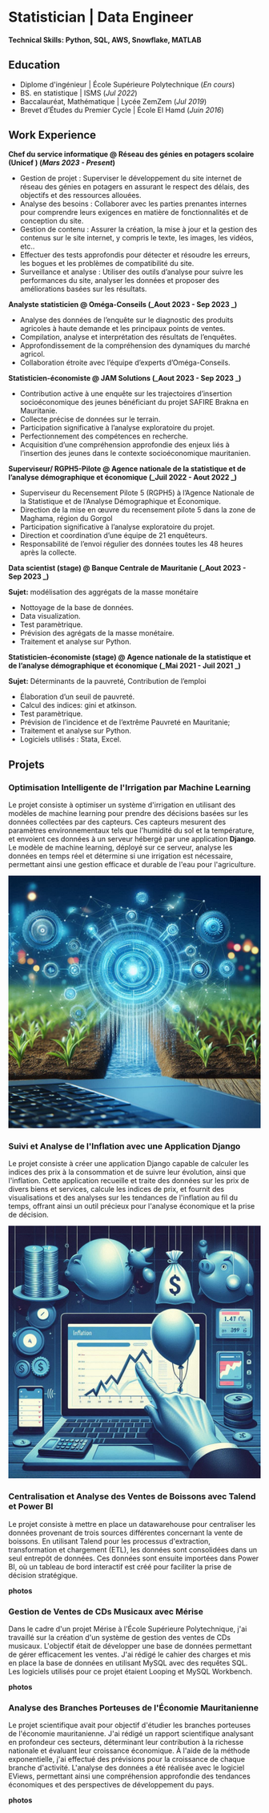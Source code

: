 # Statistician | Data Engineer

#### Technical Skills: Python, SQL, AWS, Snowflake, MATLAB

## Education
- Diplome d'ingénieur | École Supérieure Polytechnique (_En cours_)								       		
- BS. en statistique	|  ISMS (_Jul 2022_)	 			        		
- Baccalauréat,  Mathématique |  Lycée ZemZem  (_Jul 2019_)
- Brevet d’Études du Premier Cycle |   École El Hamd (_Juin 2016_)

## Work Experience
**Chef du service informatique @ Réseau des génies en potagers scolaire (Unicef ) (_Mars 2023 - Present_)**
-  Gestion de projet : Superviser le développement du site internet de réseau des génies en potagers en assurant le respect des délais, des objectifs et des ressources allouées.
- Analyse des besoins : Collaborer avec les parties prenantes internes pour comprendre leurs exigences en matière de fonctionnalités et de conception du site.
- Gestion de contenu : Assurer la création, la mise à jour et la gestion des contenus sur le site internet, y compris le texte, les images, les vidéos, etc..
- Effectuer des tests approfondis pour détecter et résoudre les erreurs, les bogues et les problèmes de compatibilité du site.
- Surveillance et analyse : Utiliser des outils d’analyse pour suivre les performances du site, analyser les données et proposer des améliorations basées sur les résultats.

**Analyste statisticien @ Oméga-Conseils (_Aout 2023 - Sep 2023 _)**
- Analyse des données de l’enquête sur le diagnostic des produits agricoles à haute demande et les principaux points de ventes.
- Compilation, analyse et interprétation des résultats de l’enquêtes.
- Approfondissement de la compréhension des dynamiques du marché agricol.
- Collaboration étroite avec l’équipe d’experts d’Oméga-Conseils.


**Statisticien-économiste @ JAM Solutions (_Aout 2023 - Sep 2023 _)**
- Contribution active à une enquête sur les trajectoires d’insertion socioéconomique des jeunes bénéficiant du projet SAFIRE Brakna en Mauritanie.
- Collecte précise de données sur le terrain.
- Participation significative à l’analyse exploratoire du projet.
- Perfectionnement des compétences en recherche.
- Acquisition d’une compréhension approfondie des enjeux liés à l’insertion des jeunes dans le contexte socioéconomique mauritanien.


**Superviseur/ RGPH5-Pilote @ Agence nationale de la statistique et de l’analyse démographique et économique (_Juil 2022 - Aout 2022 _)**
- Superviseur du Recensement Pilote 5 (RGPH5) à l’Agence Nationale de la Statistique et de l’Analyse Démographique et Économique.
- Direction de la mise en œuvre du recensement pilote 5 dans la zone de Maghama, région du Gorgol
- Participation significative à l’analyse exploratoire du projet.
- Direction et coordination d’une équipe de 21 enquêteurs.
- Responsabilité de l’envoi régulier des données toutes les 48 heures après la collecte.


**Data scientist (stage) @ Banque Centrale de Mauritanie (_Aout 2023 - Sep 2023 _)**

**Sujet:** modélisation des aggrégats de la masse monétaire

- Nottoyage de la base de données.
- Data visualization.
- Test paramètrique.
- Prévision des agrégats de la masse monétaire.
- Traitement et analyse sur Python.


**Statisticien-économiste (stage)  @ Agence nationale de la statistique et de l’analyse démographique et économique  (_Mai 2021 - Juil 2021 _)**

**Sujet:**  Déterminants de la pauvreté, Contribution de l’emploi

- Élaboration d’un seuil de pauvreté.
- Calcul des indices: gini et atkinson.
- Test paramètrique.
- Prévision de l’incidence et de l’extrême Pauvreté en Mauritanie;
- Traitement et analyse sur Python.
- Logiciels utilisés : Stata, Excel.

## Projets

### Optimisation Intelligente de l'Irrigation par Machine Learning
Le projet consiste à optimiser un système d'irrigation en utilisant des modèles de machine learning pour prendre des décisions basées sur les données collectées par des capteurs. Ces capteurs mesurent des paramètres environnementaux tels que l'humidité du sol et la température, et envoient ces données à un serveur hébergé par une application **Django**. Le modèle de machine learning, déployé sur ce serveur, analyse les données en temps réel et détermine si une irrigation est nécessaire, permettant ainsi une gestion efficace et durable de l'eau pour l'agriculture.

![EEG Band Discovery](/assets/img/ss.jpeg)

### Suivi et Analyse de l'Inflation avec une Application Django
Le projet consiste à créer une application Django capable de calculer les indices des prix à la consommation et de suivre leur évolution, ainsi que l'inflation. Cette application recueille et traite des données sur les prix de divers biens et services, calcule les indices de prix, et fournit des visualisations et des analyses sur les tendances de l'inflation au fil du temps, offrant ainsi un outil précieux pour l'analyse économique et la prise de décision.

![EEG Band Discovery](/assets/img/kk.jpeg)

### Centralisation et Analyse des Ventes de Boissons avec Talend et Power BI
Le projet consiste à mettre en place un datawarehouse pour centraliser les données provenant de trois sources différentes concernant la vente de boissons. En utilisant Talend pour les processus d'extraction, transformation et chargement (ETL), les données sont consolidées dans un seul entrepôt de données. Ces données sont ensuite importées dans Power BI, où un tableau de bord interactif est créé pour faciliter la prise de décision stratégique.

**photos**


### Gestion de Ventes de CDs Musicaux avec Mérise
Dans le cadre d'un projet Mérise à l'École Supérieure Polytechnique, j'ai travaillé sur la création d'un système de gestion des ventes de CDs musicaux. L'objectif était de développer une base de données permettant de gérer efficacement les ventes. J'ai rédigé le cahier des charges et mis en place la base de données en utilisant MySQL avec des requêtes SQL. Les logiciels utilisés pour ce projet étaient Looping et MySQL Workbench.

**photos**


### Analyse des Branches Porteuses de l'Économie Mauritanienne
Le projet scientifique avait pour objectif d'étudier les branches porteuses de l'économie mauritanienne. J'ai rédigé un rapport scientifique analysant en profondeur ces secteurs, déterminant leur contribution à la richesse nationale et évaluant leur croissance économique. À l'aide de la méthode exponentielle, j'ai effectué des prévisions pour la croissance de chaque branche d'activité. L'analyse des données a été réalisée avec le logiciel EViews, permettant ainsi une compréhension approfondie des tendances économiques et des perspectives de développement du pays.

**photos**

